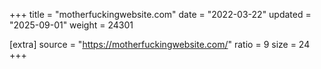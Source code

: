 +++
title = "motherfuckingwebsite.com"
date = "2022-03-22"
updated = "2025-09-01"
weight = 24301

[extra]
source = "https://motherfuckingwebsite.com/"
ratio = 9
size = 24
+++
